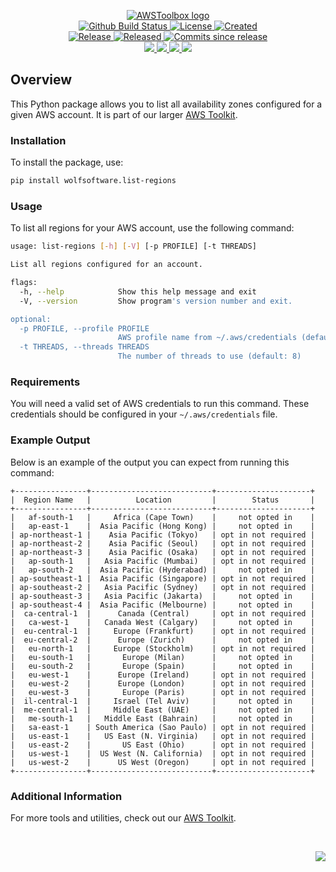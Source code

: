 <!-- markdownlint-disable -->
<p align="center">
    <a href="https://github.com/AWSToolbox/">
        <img src="https://cdn.wolfsoftware.com/assets/images/github/organisations/awstoolbox/black-and-white-circle-256.png" alt="AWSToolbox logo" />
    </a>
    <br />
    <a href="https://github.com/AWSToolbox/list-regions/actions/workflows/cicd.yml">
        <img src="https://img.shields.io/github/actions/workflow/status/AWSToolbox/list-regions/cicd.yml?branch=master&label=build%20status&style=for-the-badge" alt="Github Build Status" />
    </a>
    <a href="https://github.com/AWSToolbox/list-regions/blob/master/LICENSE.md">
        <img src="https://img.shields.io/github/license/AWSToolbox/list-regions?color=blue&label=License&style=for-the-badge" alt="License">
    </a>
    <a href="https://github.com/AWSToolbox/list-regions">
        <img src="https://img.shields.io/github/created-at/AWSToolbox/list-regions?color=blue&label=Created&style=for-the-badge" alt="Created">
    </a>
    <br />
    <a href="https://github.com/AWSToolbox/list-regions/releases/latest">
        <img src="https://img.shields.io/github/v/release/AWSToolbox/list-regions?color=blue&label=Latest%20Release&style=for-the-badge" alt="Release">
    </a>
    <a href="https://github.com/AWSToolbox/list-regions/releases/latest">
        <img src="https://img.shields.io/github/release-date/AWSToolbox/list-regions?color=blue&label=Released&style=for-the-badge" alt="Released">
    </a>
    <a href="https://github.com/AWSToolbox/list-regions/releases/latest">
        <img src="https://img.shields.io/github/commits-since/AWSToolbox/list-regions/latest.svg?color=blue&style=for-the-badge" alt="Commits since release">
    </a>
    <br />
    <a href="https://github.com/AWSToolbox/list-regions/blob/master/.github/CODE_OF_CONDUCT.md">
        <img src="https://img.shields.io/badge/Code%20of%20Conduct-blue?style=for-the-badge" />
    </a>
    <a href="https://github.com/AWSToolbox/list-regions/blob/master/.github/CONTRIBUTING.md">
        <img src="https://img.shields.io/badge/Contributing-blue?style=for-the-badge" />
    </a>
    <a href="https://github.com/AWSToolbox/list-regions/blob/master/.github/SECURITY.md">
        <img src="https://img.shields.io/badge/Report%20Security%20Concern-blue?style=for-the-badge" />
    </a>
    <a href="https://github.com/AWSToolbox/list-regions/issues">
        <img src="https://img.shields.io/badge/Get%20Support-blue?style=for-the-badge" />
    </a>
</p>

## Overview

This Python package allows you to list all availability zones configured for a given AWS account. It is part of our larger
[AWS Toolkit](https://github.com/AWSToolbox).

### Installation

To install the package, use:

```sh
pip install wolfsoftware.list-regions
```

### Usage

To list all regions for your AWS account, use the following command:

```sh
usage: list-regions [-h] [-V] [-p PROFILE] [-t THREADS]

List all regions configured for an account.

flags:
  -h, --help            Show this help message and exit
  -V, --version         Show program's version number and exit.

optional:
  -p PROFILE, --profile PROFILE
                        AWS profile name from ~/.aws/credentials (default: None)
  -t THREADS, --threads THREADS
                        The number of threads to use (default: 8)
```

### Requirements

You will need a valid set of AWS credentials to run this command. These credentials should be configured in your `~/.aws/credentials` file.

### Example Output

Below is an example of the output you can expect from running this command:

```
+----------------+---------------------------+---------------------+
|  Region Name   |          Location         |        Status       |
+----------------+---------------------------+---------------------+
|   af-south-1   |     Africa (Cape Town)    |     not opted in    |
|   ap-east-1    |  Asia Pacific (Hong Kong) |     not opted in    |
| ap-northeast-1 |    Asia Pacific (Tokyo)   | opt in not required |
| ap-northeast-2 |    Asia Pacific (Seoul)   | opt in not required |
| ap-northeast-3 |    Asia Pacific (Osaka)   | opt in not required |
|   ap-south-1   |   Asia Pacific (Mumbai)   | opt in not required |
|   ap-south-2   |  Asia Pacific (Hyderabad) |     not opted in    |
| ap-southeast-1 |  Asia Pacific (Singapore) | opt in not required |
| ap-southeast-2 |   Asia Pacific (Sydney)   | opt in not required |
| ap-southeast-3 |   Asia Pacific (Jakarta)  |     not opted in    |
| ap-southeast-4 |  Asia Pacific (Melbourne) |     not opted in    |
|  ca-central-1  |      Canada (Central)     | opt in not required |
|   ca-west-1    |   Canada West (Calgary)   |     not opted in    |
|  eu-central-1  |     Europe (Frankfurt)    | opt in not required |
|  eu-central-2  |      Europe (Zurich)      |     not opted in    |
|   eu-north-1   |     Europe (Stockholm)    | opt in not required |
|   eu-south-1   |       Europe (Milan)      |     not opted in    |
|   eu-south-2   |       Europe (Spain)      |     not opted in    |
|   eu-west-1    |      Europe (Ireland)     | opt in not required |
|   eu-west-2    |      Europe (London)      | opt in not required |
|   eu-west-3    |       Europe (Paris)      | opt in not required |
|  il-central-1  |     Israel (Tel Aviv)     |     not opted in    |
|  me-central-1  |     Middle East (UAE)     |     not opted in    |
|   me-south-1   |   Middle East (Bahrain)   |     not opted in    |
|   sa-east-1    | South America (Sao Paulo) | opt in not required |
|   us-east-1    |   US East (N. Virginia)   | opt in not required |
|   us-east-2    |       US East (Ohio)      | opt in not required |
|   us-west-1    |  US West (N. California)  | opt in not required |
|   us-west-2    |      US West (Oregon)     | opt in not required |
+----------------+---------------------------+---------------------+
```

### Additional Information

For more tools and utilities, check out our [AWS Toolkit](https://github.com/AWSToolbox).

<br />
<p align="right"><a href="https://wolfsoftware.com/"><img src="https://img.shields.io/badge/Created%20by%20Wolf%20on%20behalf%20of%20Wolf%20Software-blue?style=for-the-badge" /></a></p>
